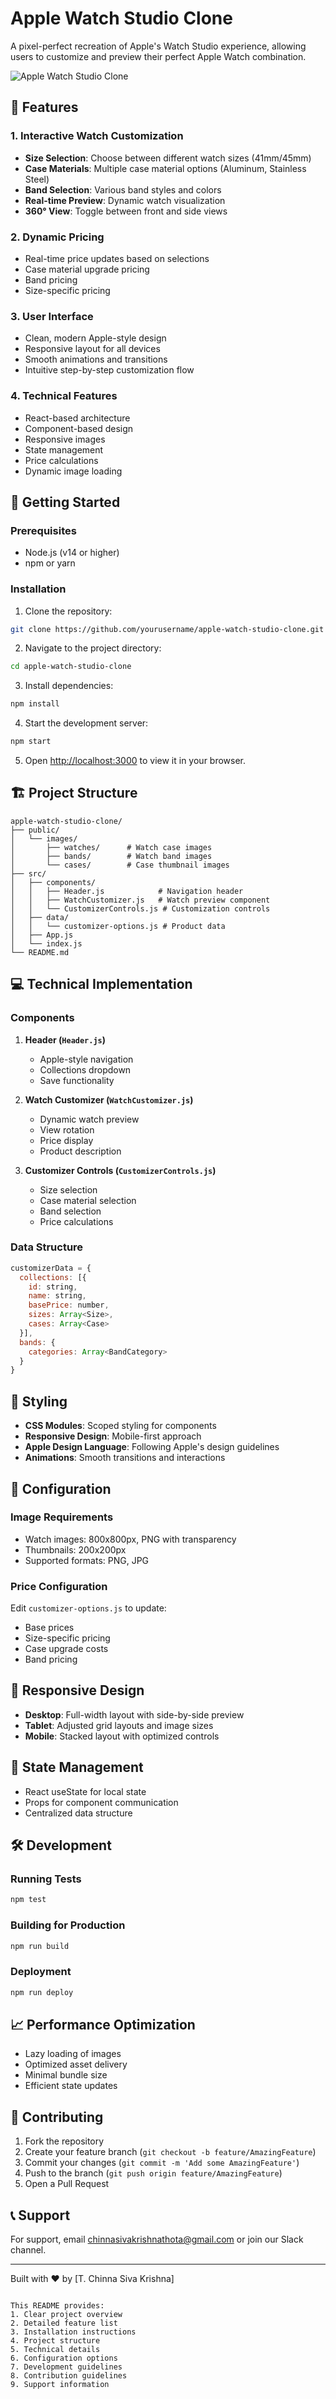 
# Apple Watch Studio Clone

A pixel-perfect recreation of Apple's Watch Studio experience, allowing users to customize and preview their perfect Apple Watch combination.

![Apple Watch Studio Clone](./preview.png)

## 🌟 Features

### 1. Interactive Watch Customization
- **Size Selection**: Choose between different watch sizes (41mm/45mm)
- **Case Materials**: Multiple case material options (Aluminum, Stainless Steel)
- **Band Selection**: Various band styles and colors
- **Real-time Preview**: Dynamic watch visualization
- **360° View**: Toggle between front and side views

### 2. Dynamic Pricing
- Real-time price updates based on selections
- Case material upgrade pricing
- Band pricing
- Size-specific pricing

### 3. User Interface
- Clean, modern Apple-style design
- Responsive layout for all devices
- Smooth animations and transitions
- Intuitive step-by-step customization flow

### 4. Technical Features
- React-based architecture
- Component-based design
- Responsive images
- State management
- Price calculations
- Dynamic image loading

## 🚀 Getting Started

### Prerequisites
- Node.js (v14 or higher)
- npm or yarn

### Installation

1. Clone the repository:
```bash
git clone https://github.com/yourusername/apple-watch-studio-clone.git
```

2. Navigate to the project directory:
```bash
cd apple-watch-studio-clone
```

3. Install dependencies:
```bash
npm install
```

4. Start the development server:
```bash
npm start
```

5. Open [http://localhost:3000](http://localhost:3000) to view it in your browser.

## 🏗️ Project Structure

```
apple-watch-studio-clone/
├── public/
│   └── images/
│       ├── watches/      # Watch case images
│       ├── bands/        # Watch band images
│       └── cases/        # Case thumbnail images
├── src/
│   ├── components/
│   │   ├── Header.js            # Navigation header
│   │   ├── WatchCustomizer.js   # Watch preview component
│   │   └── CustomizerControls.js # Customization controls
│   ├── data/
│   │   └── customizer-options.js # Product data
│   ├── App.js
│   └── index.js
└── README.md
```

## 💻 Technical Implementation

### Components

1. **Header (`Header.js`)**
   - Apple-style navigation
   - Collections dropdown
   - Save functionality

2. **Watch Customizer (`WatchCustomizer.js`)**
   - Dynamic watch preview
   - View rotation
   - Price display
   - Product description

3. **Customizer Controls (`CustomizerControls.js`)**
   - Size selection
   - Case material selection
   - Band selection
   - Price calculations

### Data Structure

```javascript
customizerData = {
  collections: [{
    id: string,
    name: string,
    basePrice: number,
    sizes: Array<Size>,
    cases: Array<Case>
  }],
  bands: {
    categories: Array<BandCategory>
  }
}
```

## 🎨 Styling

- **CSS Modules**: Scoped styling for components
- **Responsive Design**: Mobile-first approach
- **Apple Design Language**: Following Apple's design guidelines
- **Animations**: Smooth transitions and interactions

## 🔧 Configuration

### Image Requirements
- Watch images: 800x800px, PNG with transparency
- Thumbnails: 200x200px
- Supported formats: PNG, JPG

### Price Configuration
Edit `customizer-options.js` to update:
- Base prices
- Size-specific pricing
- Case upgrade costs
- Band pricing

## 📱 Responsive Design

- **Desktop**: Full-width layout with side-by-side preview
- **Tablet**: Adjusted grid layouts and image sizes
- **Mobile**: Stacked layout with optimized controls

## 🔄 State Management

- React useState for local state
- Props for component communication
- Centralized data structure

## 🛠️ Development

### Running Tests
```bash
npm test
```

### Building for Production
```bash
npm run build
```

### Deployment
```bash
npm run deploy
```

## 📈 Performance Optimization

- Lazy loading of images
- Optimized asset delivery
- Minimal bundle size
- Efficient state updates

## 🤝 Contributing

1. Fork the repository
2. Create your feature branch (`git checkout -b feature/AmazingFeature`)
3. Commit your changes (`git commit -m 'Add some AmazingFeature'`)
4. Push to the branch (`git push origin feature/AmazingFeature`)
5. Open a Pull Request


## 📞 Support

For support, email chinnasivakrishnathota@gmail.com or join our Slack channel.

---

Built with ❤️ by [T. Chinna Siva Krishna]
```

This README provides:
1. Clear project overview
2. Detailed feature list
3. Installation instructions
4. Project structure
5. Technical details
6. Configuration options
7. Development guidelines
8. Contribution guidelines
9. Support information

